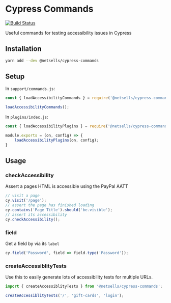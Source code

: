 # Cypress Commands

[![Build Status](https://travis-ci.com/netsells/cypress-commands.svg?token=q7xh97fyLyzswVwqzXje&branch=master)](https://travis-ci.com/netsells/cypress-commands)

Useful commands for testing accessibility issues in Cypress

## Installation

```sh
yarn add --dev @netsells/cypress-commands
```

## Setup

In `support/commands.js`:


```javascript
const { loadAccessibilityCommands } = require('@netsells/cypress-commands');

loadAccessibilityCommands();
```


In `plugins/index.js`:


```javascript
const { loadAccessibilityPlugins } = require('@netsells/cypress-commands');

module.exports = (on, config) => {
	loadAccessibilityPlugins(on, config);
}

```

## Usage

### checkAccessibility

Assert a pages HTML is accessible using the PayPal AATT

```javascript
// visit a page
cy.visit('/page');
// assert the page has finished loading
cy.contains('Page Title').should('be.visible');
// assert its accessibility
cy.checkAccessibility();
```

### field

Get a field by via its `label`

```javascript
cy.field('Password', field => field.type('Password'));
```

### createAccessiblityTests

Use this to easily generate lots of accessibility tests for multiple URLs.

```javascript
import { createAccessiblityTests } from '@netsells/cypress-commands';

createAccessiblityTests('/', 'gift-cards', 'login');
```
